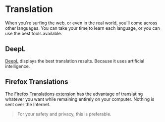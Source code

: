 # Translation
When you're surfing the web, or even in the real world, you'll come across other languages. You can take your time to learn each language, or you can use the best tools available.
## DeepL
[DeepL](https://www.deepl.com) displays the best translation results. Because it uses artificial intelligence.
## Firefox Translations
The [Firefox Translations extension](https://addons.mozilla.org/en-US/firefox/addon/firefox-translations/) has the advantage of translating whatever you want while remaining entirely on your computer. Nothing is sent over the Internet.
> For your safety and privacy, this is preferable.
